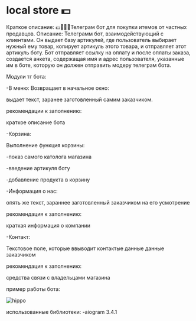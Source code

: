 # local store 💵
Краткое описание:
💵👨🏿‍💻Телеграм бот для покупки итемов от частных продавцов.
Описание:
Телеграмм бот, взаимодействующий с клиентами. Он выдает базу артикулей, где пользователь выбирает нужный ему товар, копирует артикуль этого товара, и отправляет этот артикуль боту. Бот отправляет ссылку на оплату и после оплаты заказа, создается анкета, содержащая имя и адрес пользователя, указанные им в боте, которую он должен отправить модеру телеграм бота.

Модули тг бота:

-В меню: Возвращает в начальное окно:

выдает текст, заранее заготовленный самим заказчиком.

рекомендации к заполнению:

краткое описание бота

-Корзина:

Выполнение функция корзины:

  -показ самого католога магазина
  
  -введение артикуля боту
  
  -добавление продукта в корзину



-Информация о нас:

опять же текст, зараннее заготовленный заказчиком на его усмотрение

рекомендация к заполнению:

краткая информация о компании



-Контакт:

Текстовое поле, которые ввыводит контактые данные данные заказчиком

рекомендация к заполнению:

средства связи с владельцами магазина


пример работы бота:


![hippo](https://github.com/oonixxxxx/local-store/blob/main/assets/video.gif)

использованные библиотеки:
-aiogram 3.4.1
